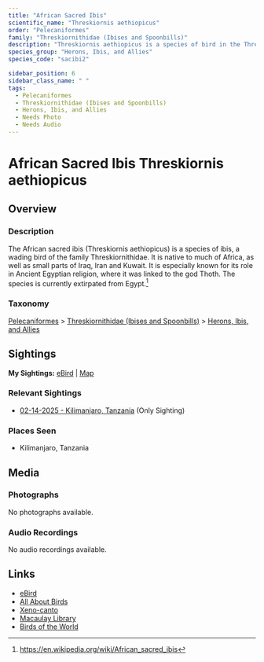 ```yaml
---
title: "African Sacred Ibis"
scientific_name: "Threskiornis aethiopicus"
order: "Pelecaniformes"
family: "Threskiornithidae (Ibises and Spoonbills)"
description: "Threskiornis aethiopicus is a species of bird in the Threskiornithidae (Ibises and Spoonbills) family. It has been observed 1 times."
species_group: "Herons, Ibis, and Allies"
species_code: "sacibi2"

sidebar_position: 6
sidebar_class_name: " "
tags: 
  - Pelecaniformes
  - Threskiornithidae (Ibises and Spoonbills)
  - Herons, Ibis, and Allies
  - Needs Photo
  - Needs Audio
---
```


# African Sacred Ibis <span className='sci_name'>Threskiornis aethiopicus</span>

## Overview

### Description
The African sacred ibis (Threskiornis aethiopicus) is a species of ibis, a wading bird of the family Threskiornithidae. It is native to much of Africa, as well as small parts of Iraq, Iran and Kuwait. It is especially known for its role in Ancient Egyptian religion, where it was linked to the god Thoth. The species is currently extirpated from Egypt.[^1]

[^1]: https://en.wikipedia.org/wiki/African_sacred_ibis

### Taxonomy
[Pelecaniformes](/tags/pelecaniformes) > [Threskiornithidae (Ibises and Spoonbills)](/tags/threskiornithidae-ibises-and-spoonbills) > [Herons, Ibis, and Allies](/tags/herons-ibis-and-allies)


## Sightings

**My Sightings:** [eBird](https://ebird.org/lifelist?r=world&time=life&spp=sacibi2) | [Map](/map?species_code=sacibi2)

### Relevant Sightings

* [02-14-2025 - Kilimanjaro, Tanzania](https://ebird.org/checklist/S216379500) (Only Sighting)

### Places Seen

* Kilimanjaro, Tanzania



## Media
### Photographs
No photographs available.

### Audio Recordings
No audio recordings available.

## Links
* [eBird](https://ebird.org/species/sacibi2) 
* [All About Birds](https://www.allaboutbirds.org/guide/sacibi2) 
* [Xeno-canto](https://www.xeno-canto.org/species/threskiornis-aethiopicus) 
* [Macaulay Library](https://search.macaulaylibrary.org/catalog?taxonCode=sacibi2&sort=rating_rank_desc)
* [Birds of the World](https://birdsoftheworld.org/bow/species/sacibi2)
